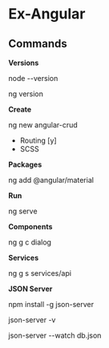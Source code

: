 # Ex-Angular

## Commands

**Versions**

node --version

ng version

**Create**

ng new angular-crud

- Routing [y]
- SCSS

**Packages**

ng add @angular/material

**Run**

ng serve

**Components**

ng g c dialog

**Services**

ng g s services/api

**JSON Server**

npm install -g json-server

json-server -v

json-server --watch db.json































